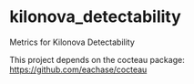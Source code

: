 # kilonova_detectability
Metrics for Kilonova Detectability

This project depends on the cocteau package: https://github.com/eachase/cocteau
